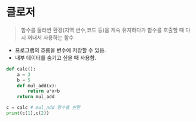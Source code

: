 # 클로저
> 함수를 둘러싼 환경(지역 변수,코드 등)을 계속 유지하다가 함수를 호출할 때 다시 꺼내서 사용하는 함수

- 프로그램의 흐름을 변수에 저장할 수 있음.
- 내부 데이터를 숨기고 싶을 때 사용함.

```python
def calc():
    a = 3
    b = 5
    def mul_add(x):
        return a*x+b
    return mul_add

c = calc # mul_add 함수를 반환
print(c(1),c(2))
```